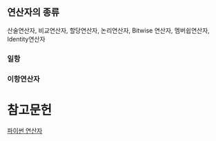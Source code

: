 ## 연산자의 종류

산술연산자, 비교연산자, 할당연산자, 논리연산자, Bitwise 연산자, 멤버쉽연산자, Identity연산자

### 일항

### 이항연산자


# 참고문헌
[파이썬 연산자](https://sdc-james.gitbook.io/onebook/3./3.4./1.1.1.)